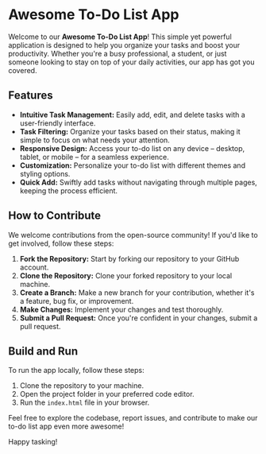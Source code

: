 # Awesome To-Do List App

Welcome to our **Awesome To-Do List App**! This simple yet powerful application is designed to help you organize your tasks and boost your productivity. Whether you're a busy professional, a student, or just someone looking to stay on top of your daily activities, our app has got you covered.

## Features

- **Intuitive Task Management:** Easily add, edit, and delete tasks with a user-friendly interface.
- **Task Filtering:** Organize your tasks based on their status, making it simple to focus on what needs your attention.
- **Responsive Design:** Access your to-do list on any device – desktop, tablet, or mobile – for a seamless experience.
- **Customization:** Personalize your to-do list with different themes and styling options.
- **Quick Add:** Swiftly add tasks without navigating through multiple pages, keeping the process efficient.

## How to Contribute

We welcome contributions from the open-source community! If you'd like to get involved, follow these steps:

1. **Fork the Repository:** Start by forking our repository to your GitHub account.
2. **Clone the Repository:** Clone your forked repository to your local machine.
3. **Create a Branch:** Make a new branch for your contribution, whether it's a feature, bug fix, or improvement.
4. **Make Changes:** Implement your changes and test thoroughly.
5. **Submit a Pull Request:** Once you're confident in your changes, submit a pull request.

## Build and Run

To run the app locally, follow these steps:

1. Clone the repository to your machine.
2. Open the project folder in your preferred code editor.
3. Run the `index.html` file in your browser.

Feel free to explore the codebase, report issues, and contribute to make our to-do list app even more awesome!

Happy tasking!
